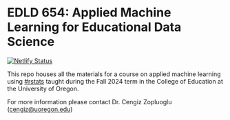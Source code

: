 # EDLD 654: Applied Machine Learning for Educational Data Science

[![Netlify Status](https://api.netlify.com/api/v1/badges/ab0ce3c8-c477-4f82-a0ee-037dc555cb61/deploy-status)](https://app.netlify.com/sites/edld654-fall23/deploys)

This repo houses all the materials for a course on applied machine learning using [#rstats](https://twitter.com/hashtag/rstats) taught during the Fall 2024 term in the College of Education at the University of Oregon. 

For more information please contact Dr. Cengiz Zopluoglu (cengiz@uoregon.edu)
